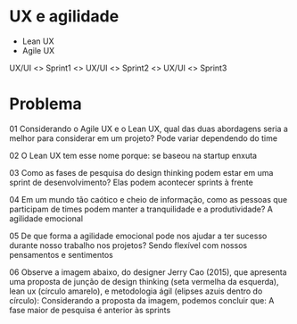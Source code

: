 # UX e agilidade

- Lean UX
- Agile UX

UX/UI <> Sprint1 <> UX/UI <> Sprint2 <> UX/UI <> Sprint3

# Problema

01
Considerando o Agile UX e o Lean UX, qual das duas abordagens seria a melhor para considerar em um projeto?
Pode variar dependendo do time

02
O Lean UX tem esse nome porque: 
se baseou na startup enxuta

03
Como as fases de pesquisa do design thinking podem estar em uma sprint de desenvolvimento?
Elas podem acontecer sprints à frente

04
Em um mundo tão caótico e cheio de informação, como as pessoas que participam de times podem manter a tranquilidade e a produtividade?
A agilidade emocional

05
De que forma a agilidade emocional pode nos ajudar a ter sucesso durante nosso trabalho nos projetos?
Sendo flexível com nossos pensamentos e sentimentos

06
Observe a imagem abaixo, do designer Jerry Cao (2015), que apresenta uma proposta de junção de design thinking (seta vermelha da esquerda), lean ux (círculo amarelo), e metodologia ágil (elipses azuis dentro do círculo):
Considerando a proposta da imagem, podemos concluir que:
A fase maior de pesquisa é anterior às sprints


